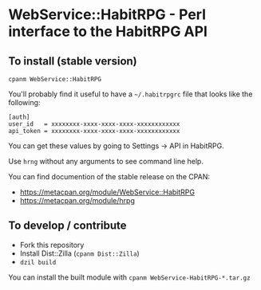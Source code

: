 # WebService::HabitRPG - Perl interface to the HabitRPG API

## To install (stable version)

    cpanm WebService::HabitRPG

You'll probably find it useful to have a `~/.habitrpgrc` file that
looks like the following:

    [auth]
    user_id   = xxxxxxxx-xxxx-xxxx-xxxx-xxxxxxxxxxxx
    api_token = xxxxxxxx-xxxx-xxxx-xxxx-xxxxxxxxxxxx

You can get these values by going to Settings -> API in HabitRPG.

Use `hrng` without any arguments to see command line help.

You can find documention of the stable release on the CPAN:

* https://metacpan.org/module/WebService::HabitRPG
* https://metacpan.org/module/hrpg

## To develop / contribute

* Fork this repository
* Install Dist::Zilla (`cpanm Dist::Zilla`)
* `dzil build`

You can install the built module with `cpanm WebService-HabitRPG-*.tar.gz`
